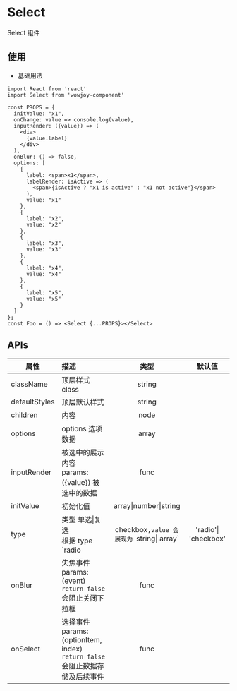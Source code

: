 # Select

Select 组件

## 使用

- 基础用法

```
import React from 'react'
import Select from 'wowjoy-component'

const PROPS = {
  initValue: "x1",
  onChange: value => console.log(value),
  inputRender: ({value}) => (
    <div>
      {value.label}
    </div>
  ),
  onBlur: () => false,
  options: [
    {
      label: <span>x1</span>,
      labelRender: isActive => (
        <span>{isActive ? "x1 is active" : "x1 not active"}</span>
      ),
      value: "x1"
    },
    {
      label: "x2",
      value: "x2"
    },
    {
      label: "x3",
      value: "x3"
    },
    {
      label: "x4",
      value: "x4"
    },
    {
      label: "x5",
      value: "x5"
    }
  ]
};
const Foo = () => <Select {...PROPS}></Select>
```

## APIs

| 属性          | 描述                                                                                   |         类型          | 默认值 |
| ------------- | :------------------------------------------------------------------------------------- | :-------------------: | :----: |
| className     | 顶层样式 class                                                                         |        string         |        |
| defaultStyles | 顶层默认样式                                                                           |        string         |        |
| children      | 内容                                                                                   |         node          |        |
| options       | options 选项数据                                                                       |         array         |        |
| inputRender   | 被选中的展示内容<br/> params:({value}) 被选中的数据                                    |         func          |        |
| initValue     | 初始化值                                                                               | array\|number\|string |        |
| type          | 类型 单选\|复选<br/> 根据 type `radio|checkbox`,value 会展现为 `string\| array`        | 'radio'\| 'checkbox'  |        |
| onBlur        | 失焦事件<br/> params: (event) <br/>`return false` 会阻止关闭下拉框                     |         func          |        |
| onSelect      | 选择事件<br/> params: (optionItem, index) <br/>`return false` 会阻止数据存储及后续事件 |         func          |        |
